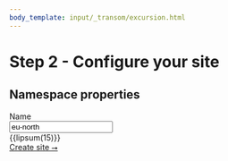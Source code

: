 ```yaml
---
body_template: input/_transom/excursion.html
---
```


# Step 2 - Configure your site

<form markdown="1">

## Namespace properties

<div class="form-entry">
  <div class="entry-title">Name</div>
  <div class="entry-input">
    <input value="eu-north"/>
  </div>
  <div class="entry-info">
    {{lipsum(15)}}
  </div>
</div>

<nav class="form-nav">
  <a class="big-button" href="result.html">Create site &#11106;</a>
</nav>

</form>
